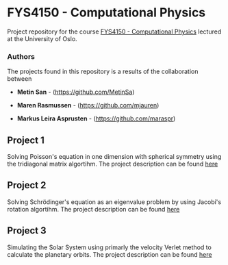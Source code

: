 # FYS4150 - Computational Physics
Project repository for the course [FYS4150 - Computational Physics](http://www.uio.no/studier/emner/matnat/fys/FYS3150/h18/index.html) lectured at the University of Oslo. 

### Authors
The projects found in this repository is a results of the collaboration between

* **Metin San** - (https://github.com/MetinSa)

* **Maren Rasmussen** - (https://github.com/mjauren)

* **Markus Leira Asprusten** - (https://github.com/maraspr)

## Project 1
Solving Poisson's equation in one dimension with spherical symmetry using the tridiagonal matrix algortihm. The project description can be found [here](https://github.com/CompPhysics/ComputationalPhysics/blob/master/doc/Projects/2018/Project1/pdf/Project1.pdf)

## Project 2
Solving Schrödinger's equation as an eigenvalue problem by using Jacobi's rotation algortihm. The project description can be found [here](https://github.com/CompPhysics/ComputationalPhysics/blob/master/doc/Projects/2018/Project2/pdf/Project2.pdf)

## Project 3
Simulating the Solar System using primarly the velocity Verlet method to calculate the planetary orbits. The project description can be found [here](https://github.com/CompPhysics/ComputationalPhysics/blob/master/doc/Projects/2018/Project3/pdf/Project3.pdf)